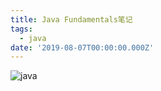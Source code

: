 ```yaml
---
title: Java Fundamentals笔记
tags:
  - java
date: '2019-08-07T00:00:00.000Z'
---
```


![java](java-core/java-core.png)

